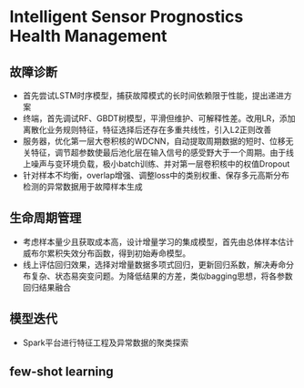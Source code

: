 # Intelligent Sensor Prognostics Health Management

## 故障诊断
- 首先尝试LSTM时序模型，捕获故障模式的长时间依赖限于性能，提出递进方案
- 终端，首先调试RF、GBDT树模型，平滑但维护、可解释性差。改用LR，添加离散化业务规则特征，特征选择后还存在多重共线性，引入L2正则改善
- 服务器，优化第一层大卷积核的WDCNN，自动提取周期数据的短时、位移无关特征，调节超参数使最后池化层在输入信号的感受野大于一个周期。由于线上噪声与变环境负载，极小batch训练、并对第一层卷积核中的权值Dropout
- 针对样本不均衡，overlap增强、调整loss中的类别权重、保存多元高斯分布检测的异常数据用于故障样本生成 

## 生命周期管理
- 考虑样本量少且获取成本高，设计增量学习的集成模型，首先由总体样本估计威布尔累积失效分布函数，得到初始寿命模型。
- 线上评估回归效果，选择对增量数据多项式回归，更新回归系数，解决寿命分布复杂、状态易突变问题。为降低结果的方差，类似bagging思想，将各参数回归结果融合

## 模型迭代
- Spark平台进行特征工程及异常数据的聚类探索

## few-shot learning
